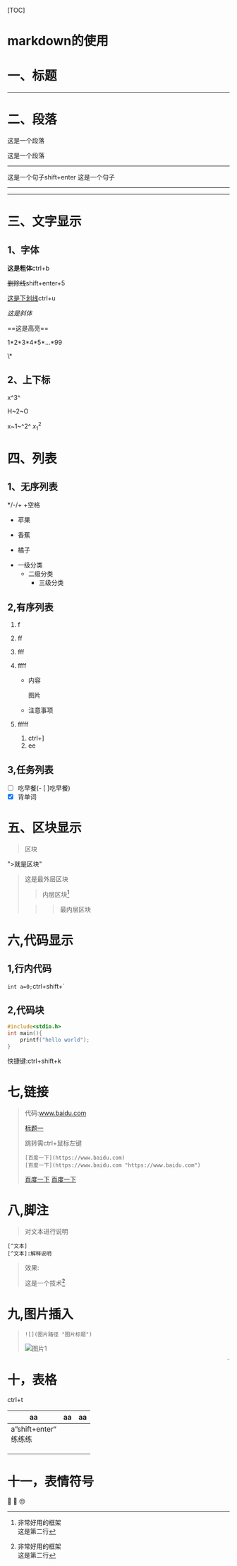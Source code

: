 [TOC]



# markdown的使用

# 一、标题

---

# 二、段落



这是一个段落

这是一个段落

---

这是一个句子shift+enter
这是一个句子

---

***

# 三、文字显示

## 1、字体

**这是粗体**ctrl+b

~~删除线~~shift+enter+5

<u>这是下划线</u>ctrl+u

*这是斜体*

==这是高亮==

1\*2\*3\*4\*5\*...\*99

\\*

## 2、上下标

x^3^

H~2~O

x~1~^2^   $x_1^2$



# 四、列表

## 1、无序列表

*/-/+ +空格

* 苹果

- 香蕉

+ 橘子



* 一级分类
  * 二级分类
    * 三级分类



## 2,有序列表

1. f

2. ff

3. fff

4. ffff

   * 内容

     图片

   * 注意事项

5. fffff

   1. ctrl+]
   2. ee

## 3,任务列表

* [ ] 吃早餐(- [ ]吃早餐)
* [x] 背单词

# 五、区块显示

> 区块

">就是区块"

>这是最外层区块
>
>>内层区块[^1]
>
>>> 最内层区块

# 六,代码显示

## 1,行内代码

`int a=0;`ctrl+shift+`

## 2,代码块

```c
#include<stdio.h>
int main(){
	printf("hello world");
}
```

快捷键:ctrl+shift+k

# 七,链接

>代码:www.baidu.com
>
>[标题一](##一、标题)
>
>跳转需ctrl+鼠标左键
>
>```text
>[百度一下](https://www.baidu.com)
>[百度一下](https://www.baidu.com "https://www.baidu.com")
>```
>
>[百度一下](https://www.baidu.com)
>[百度一下](https://www.baidu.com "https://www.baidu.com")



# 八,脚注

> 对文本进行说明

```
[^文本]
[^文本]:解释说明
```

>效果:
>
>这是一个技术[^1]
>
>[^1]:非常好用的框架<br>这是第二行

# 九,图片插入

>```
>![](图片路径 "图片标题")
>```
>
>![](C:\Users\jibao\Desktop\大学\微信图片_20230926215702.jpg "图片1")

<img src="C:\Users\jibao\Desktop\大学\微信图片_20230926215702.jpg" title="图片1" style="zoom:10%;" align="right"/>



# 十，表格

ctrl+t

| aa                         |  aa  |   aa |
| -------------------------- | :--: | ---: |
| a”shift+enter“<br />练练练 |      |      |
|                            |      |      |
|                            |      |      |
|                            |      |      |

# 十一，表情符号

🤣
👩
😒

